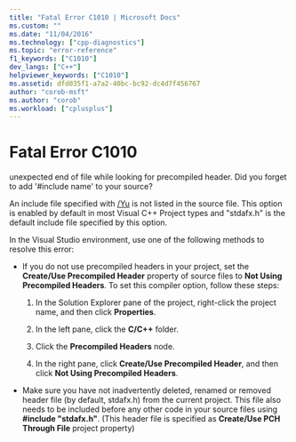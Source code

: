 ```yaml
---
title: "Fatal Error C1010 | Microsoft Docs"
ms.custom: ""
ms.date: "11/04/2016"
ms.technology: ["cpp-diagnostics"]
ms.topic: "error-reference"
f1_keywords: ["C1010"]
dev_langs: ["C++"]
helpviewer_keywords: ["C1010"]
ms.assetid: dfd035f1-a7a2-40bc-bc92-dc4d7f456767
author: "corob-msft"
ms.author: "corob"
ms.workload: ["cplusplus"]
---
```

# Fatal Error C1010

unexpected end of file while looking for precompiled header. Did you forget to add '#include name' to your source?

An include file specified with [/Yu](../../build/reference/yu-use-precompiled-header-file.md) is not listed in the source file.  This option is enabled by default in most Visual C++ Project types and "stdafx.h" is the default include file specified by this option.

In the Visual Studio environment, use one of the following methods to resolve this error:

- If you do not use precompiled headers in your project, set the **Create/Use Precompiled Header** property of source files to **Not Using Precompiled Headers**. To set this compiler option, follow these steps:

   1. In the Solution Explorer pane of the project, right-click the project name, and then click **Properties**.

   1. In the left pane, click the **C/C++** folder.

   1. Click the **Precompiled Headers** node.

   1. In the right pane, click **Create/Use Precompiled Header**, and then click **Not Using Precompiled Headers**.

- Make sure you have not inadvertently deleted, renamed or removed header file (by default, stdafx.h) from the current project. This file also needs to be included before any other code in your source files using **#include "stdafx.h"**. (This header file is specified as **Create/Use PCH Through File** project property)